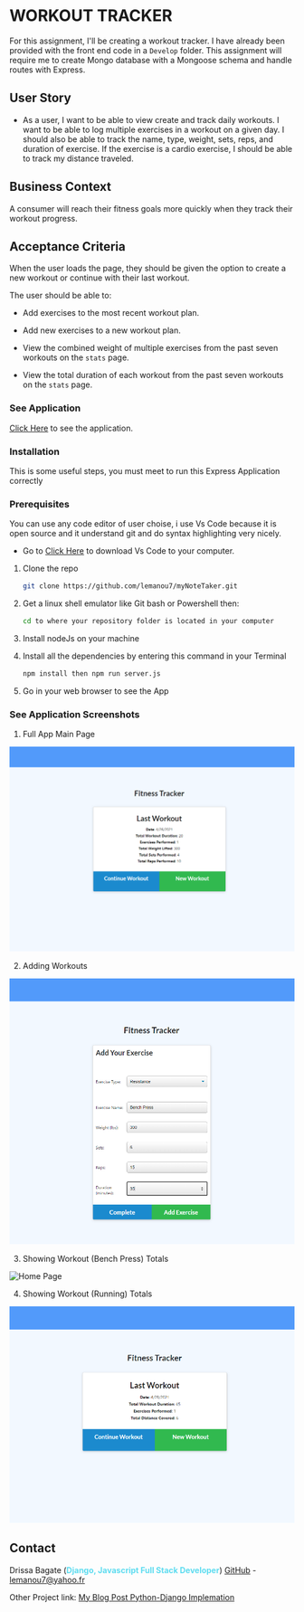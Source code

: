 # WORKOUT TRACKER

For this assignment, I'll be creating a workout tracker. I have already been provided with the front end code in a `Develop` folder. This assignment will require me to create Mongo database with a Mongoose schema and handle routes with Express.

## User Story

* As a user, I want to be able to view create and track daily workouts. I want to be able to log multiple exercises in a workout on a given day. I should also be able to track the name, type, weight, sets, reps, and duration of exercise. If the exercise is a cardio exercise, I should be able to track my distance traveled.

## Business Context

A consumer will reach their fitness goals more quickly when they track their workout progress.

## Acceptance Criteria

When the user loads the page, they should be given the option to create a new workout or continue with their last workout.

The user should be able to:

  * Add exercises to the most recent workout plan.

  * Add new exercises to a new workout plan.

  * View the combined weight of multiple exercises from the past seven workouts on the `stats` page.

  * View the total duration of each workout from the past seven workouts on the `stats` page.


### See Application
[Click Here](https://mynotetakerjs.herokuapp.com/) to see the application.


### Installation


<!-- GETTING STARTED -->

This is some useful steps, you must meet to run this Express Application correctly 

### Prerequisites
You can use any code editor of user choise, i use Vs Code because it is open source and it understand git and do syntax highlighting very nicely.

* Go to
  [Click Here](https://code.visualstudio.com/download) to download Vs Code to your computer.
  

1. Clone the repo
   ```sh
   git clone https://github.com/lemanou7/myNoteTaker.git
   ```
2. Get a linux shell emulator like Git bash or Powershell then:
    ```sh
    cd to where your repository folder is located in your computer
    ```
3. Install nodeJs on your machine


4. Install all the dependencies by entering this command in your Terminal
   ```sh
   npm install then npm run server.js
   ```

4. Go in your web browser to see the App



### See Application Screenshots

1. Full App Main Page

![Home Page](./public/images/mainpage.PNG)

2. Adding Workouts

![Home Page](./public/images/image-1.PNG)

3. Showing Workout (Bench Press) Totals

![Home Page](./public/images/shwingTotals.PNG)

4. Showing Workout (Running) Totals

![Home Page](./public/images/runningWorkoutresult.PNG)


<!-- CONTACT -->
## Contact

Drissa Bagate (<span style="color:#5ddcf0">**Django, Javascript Full Stack Developer**</span>) [GitHub](https://github.com/lemanou7) - lemanou7@yahoo.fr

Other Project link: [My Blog Post Python-Django Implemation](http://grandbuzz.herokuapp.com/)

